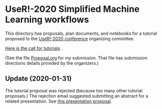 # UseR!-2020 Simplified Machine Learning workflows

This directory has proposals, plan documents, and notebooks for a tutorial proposed to the 
[UseR!-2020 conference](https://user2020.r-project.org) organizing committee.
 
 
[Here is the call for tutorials](https://user2020.r-project.org/news/2019/09/28/call-for-tutorials/) . 

(See the file
[Proposal.org](https://github.com/antononcube/SimplifiedMachineLearningWorkflows-book/blob/master/Tutorials/UseR!-2020/Proposal.org) 
for my submission. That file has submission directions details provided by the organizers.)

## Update (2020-01-31)

The tutorial proposal was rejected (because too many other tutorial proposals.) 
The rejection email suggested submitting an abstract for a related presentation. 
See 
[this presentation proposal](https://github.com/antononcube/SimplifiedMachineLearningWorkflows-book/tree/master/Presentations#user-2020). 
